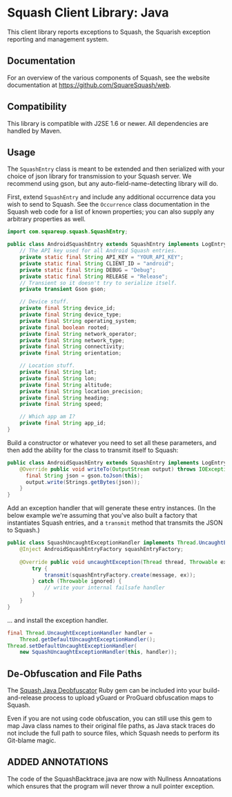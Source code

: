 Squash Client Library: Java
===========================

This client library reports exceptions to Squash, the Squarish exception
reporting and management system.

Documentation
-------------

For an overview of the various components of Squash, see the website
documentation at https://github.com/SquareSquash/web.

Compatibility
-------------

This library is compatible with J2SE 1.6 or newer. All dependencies are handled
by Maven.

Usage
-----

The `SquashEntry` class is meant to be extended and then serialized with your
choice of json library for transmission to your Squash server.  We recommend 
using gson, but any auto-field-name-detecting library will do.

First, extend `SquashEntry` and include any additional occurrence data you wish
to send to Squash. See the `Occurrence` class documentation in the Squash web
code for a list of known properties; you can also supply any arbitrary
properties as well.

```` java
import com.squareup.squash.SquashEntry;

public class AndroidSquashEntry extends SquashEntry implements LogEntry {
    // The API key used for all Android Squash entries.
    private static final String API_KEY = "YOUR_API_KEY";
    private static final String CLIENT_ID = "android";
    private static final String DEBUG = "Debug";
    private static final String RELEASE = "Release";
    // Transient so it doesn't try to serialize itself.
    private transient Gson gson;

    // Device stuff.
    private final String device_id;
    private final String device_type;
    private final String operating_system;
    private final boolean rooted;
    private final String network_operator;
    private final String network_type;
    private final String connectivity;
    private final String orientation;

    // Location stuff.
    private final String lat;
    private final String lon;
    private final String altitude;
    private final String location_precision;
    private final String heading;
    private final String speed;

    // Which app am I?
    private final String app_id;
}
````

Build a constructor or whatever you need to set all these parameters, and then
add the ability for the class to transmit itself to Squash:

```` java
public class AndroidSquashEntry extends SquashEntry implements LogEntry {
    @Override public void writeTo(OutputStream output) throws IOException {
      final String json = gson.toJson(this);
      output.write(Strings.getBytes(json));
    }
}
````

Add an exception handler that will generate these entry instances. (In the below
example we're assuming that you've also built a factory that instantiates Squash
entries, and a `transmit` method that transmits the JSON to Squash.)

```` java
public class SquashUncaughtExceptionHandler implements Thread.UncaughtExceptionHandler {
	@Inject AndroidSquashEntryFactory squashEntryFactory;
	
	@Override public void uncaughtException(Thread thread, Throwable ex) {
		try {
			transmit(squashEntryFactory.create(message, ex));
	    } catch (Throwable ignored) {
			// write your internal failsafe handler
	    }
	}
}
````

... and install the exception handler.

```` java
final Thread.UncaughtExceptionHandler handler =
	Thread.getDefaultUncaughtExceptionHandler();
Thread.setDefaultUncaughtExceptionHandler(
	new SquashUncaughtExceptionHandler(this, handler));
````

De-Obfuscation and File Paths
-----------------------------

The [Squash Java Deobfuscator](https://github.com/SquareSquash/java_deobfuscator)
Ruby gem can be included into your build-and-release process to upload yGuard
or ProGuard obfuscation maps to Squash.

Even if you are not using code obfuscation, you can still use this gem to map
Java class names to their original file paths, as Java stack traces do not
include the full path to source files, which Squash needs to perform its
Git-blame magic.

ADDED ANNOTATIONS
-------------------
The code of the SquashBacktrace.java are now with Nullness Annoatations which ensures that the program will never throw a null pointer exception.
